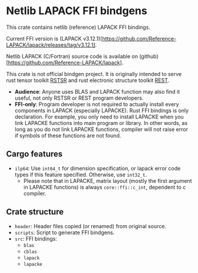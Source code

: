 # Netlib LAPACK FFI bindgens

This crate contains netlib (reference) LAPACK FFI bindings.

Current FFI version is (LAPACK v3.12.1)[https://github.com/Reference-LAPACK/lapack/releases/tag/v3.12.1].

Netlib LAPACK (C/Fortran) source code is available on (github)[https://github.com/Reference-LAPACK/lapack].

This crate is not official bindgen project. It is originally intended to serve rust tensor toolkit [RSTSR](https://github.com/RESTGroup/rstsr) and rust electronic structure toolkit [REST](https://gitee.com/RESTGroup/rest).

- **Audience**: Anyone uses BLAS and LAPACK function may also find it useful, not only RSTSR or REST program developers.
- **FFI-only**: Program developer is not required to actually install every components in LAPACK (especially LAPACKE). Rust FFI bindings is only declaration. For example, you only need to install LAPACKE when you link LAPACKE functions into main program or library. In other words, as long as you do not link LAPACKE functions, compiler will not raise error if symbols of these functions are not found.

## Cargo features

- `ilp64`: Use `int64_t` for dimension specification, or lapack error code types if this feature specified. Otherwise, use `int32_t`.
    - Please note that in LAPACKE, matrix layout (mostly the first argument in LAPACKE functions) is always `core::ffi::c_int`, dependent to c compiler.

## Crate structure

- `header`: Header files copied (or renamed) from original source.
- `scripts`: Script to generate FFI bindgens.
- `src`: FFI bindings:
    - `blas`
    - `cblas`
    - `lapack`
    - `lapacke`
